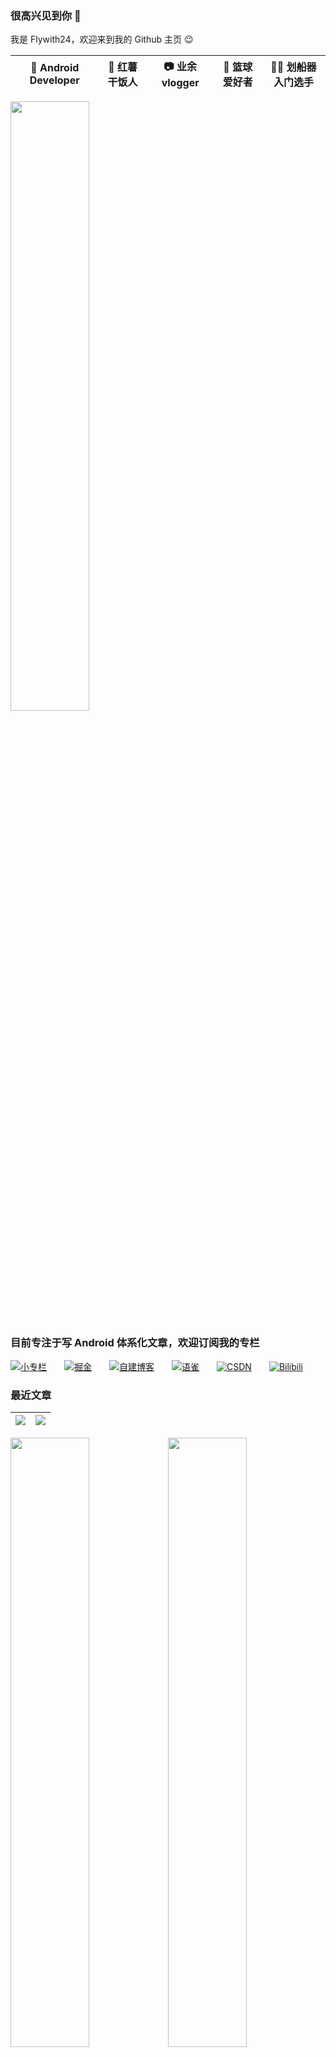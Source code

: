 ### 很高兴见到你 👋  
我是 Flywith24，欢迎来到我的 Github 主页 😉

|  📱 Android Developer    |    🍚 红薯干饭人   |    📷 业余 vlogger   |   🏀 篮球爱好者   |  🚣🏻 划船器入门选手    |
| ---- | ---- | ---- | ---- | ---- |

<img src= "https://cdn.jsdelivr.net/gh/Flywith24/Album@master/img/202302262215640.png" width="50%">


### 目前专注于写 Android 体系化文章，欢迎订阅我的专栏

[![小专栏](https://cdn.jsdelivr.net/gh/Flywith24/Album/img/20201216150338.png)](https://xiaozhuanlan.com/detail)&emsp;&emsp;[![掘金](https://cdn.jsdelivr.net/gh/Flywith24/Album/img/20201216150413.png)](https://juejin.cn/user/219558054476792/columns)&emsp;&emsp;[![自建博客](https://cdn.jsdelivr.net/gh/Flywith24/Album/img/20201216151326.png)](https://flywith24.gitee.io)&emsp;&emsp;[![语雀](https://cdn.jsdelivr.net/gh/Flywith24/Album/img/20201216150234.png)](https://www.yuque.com/flywith24)&emsp;&emsp;[![CSDN](https://cdn.jsdelivr.net/gh/Flywith24/Album/img/20201216150204.png)](https://blog.csdn.net/fly_with_24)&emsp;&emsp;[![Bilibili](https://cdn.jsdelivr.net/gh/Flywith24/Album/img/20201231135933.png)](https://space.bilibili.com/354140435)



### 最近文章
[![](https://github-readme-juejin-recent-article-flywith24.vercel.app/juejin?id=219558054476792&limit=5)](https://juejin.cn/user/219558054476792/posts) | [![](https://github-readme-juejin-recent-article-flywith24.vercel.app/xiaozhuanlan?id=detail&limit=5)](https://xiaozhuanlan.com/detail)
---|---

<img src= "https://cdn.jsdelivr.net/gh/Flywith24/Album/img/20201216152154.png" width="50%"><img src= "https://github-readme-stats.vercel.app/api?username=Flywith24&count_private=true&show_icons=true&hide=prs&hide_title=true" width="50%">
